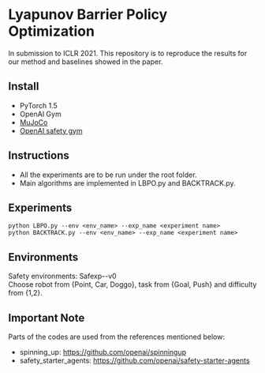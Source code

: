 # Lyapunov Barrier Policy Optimization

In submission to ICLR 2021. This repository is to reproduce the results for our method and baselines showed in the paper.

## Install
- PyTorch 1.5
- OpenAI Gym
- [MuJoCo](https://www.roboti.us/license.html)
- [OpenAI safety gym](https://github.com/openai/safety-gym)


## Instructions

- All the experiments are to be run under the root folder.   
- Main algorithms are implemented in LBPO.py and BACKTRACK.py.   

## Experiments

```
python LBPO.py --env <env_name> --exp_name <experiment name>     
python BACKTRACK.py --env <env_name> --exp_name <experiment name>     
```

## Environments
Safety environments: Safexp-<robot><task><difficulty>-v0     
Choose robot from {Point, Car, Doggo}, task from {Goal, Push} and difficulty from {1,2}.   


## Important Note
Parts of the codes are used from the references mentioned below:
- spinning_up: https://github.com/openai/spinningup
- safety_starter_agents: https://github.com/openai/safety-starter-agents





